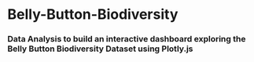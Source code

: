 # Belly-Button-Biodiversity
### Data Analysis to build an interactive dashboard exploring the Belly Button Biodiversity Dataset using Plotly.js
